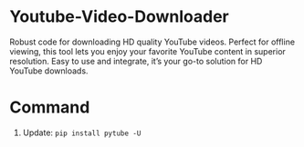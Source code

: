 # Youtube-Video-Downloader
Robust code for downloading HD quality YouTube videos. Perfect for offline viewing, this tool lets you enjoy your favorite YouTube content in superior resolution. Easy to use and integrate, it’s your go-to solution for HD YouTube downloads.

# Command

1. Update: `pip install pytube -U`